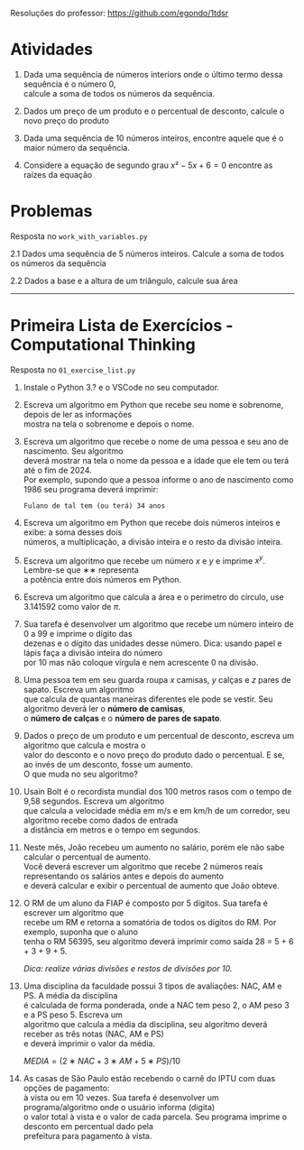 

Resoluções do professor: https://github.com/egondo/1tdsr

# Atividades

1. Dada uma sequência de números interiors onde o último termo dessa sequência é o número 0, <br>
    calcule a soma de todos os números da sequência.

2. Dados um preço de um produto e o percentual de desconto, calcule o novo preço do produto

3. Dada uma sequência de 10 números inteiros, encontre aquele que é o maior número da sequência.

4. Considere a equação de segundo grau $x²-5x+6=0$ encontre as raízes da equação

# Problemas

Resposta no `work_with_variables.py`

2.1 Dados uma sequência de 5 números inteiros. Calcule a soma de todos os números da sequência

2.2 Dados a base e a altura de um triângulo, calcule sua área

---

# Primeira Lista de Exercícios - Computational Thinking

Resposta no `01_exercise_list.py`

1. Instale o Python 3.? e o VSCode no seu computador.

2. Escreva um algoritmo em Python que recebe seu nome e sobrenome, depois de ler as informações <br>
mostra na tela o sobrenome e depois o nome.

3. Escreva um algoritmo que recebe o nome de uma pessoa e seu ano de nascimento. Seu algoritmo <br>
deverá mostrar na tela o nome da pessoa e a idade que ele tem ou terá até o fim de 2024. <br>
Por exemplo, supondo que a pessoa informe o ano de nascimento como 1986 seu programa deverá imprimir:

    `Fulano de tal tem (ou terá) 34 anos`

4. Escreva um algoritmo em Python que recebe dois números inteiros e exibe: a soma desses dois <br>
números, a multiplicação, a divisão inteira e o resto da divisão inteira.

5. Escreva um algoritmo que recebe um número $x$ e $y$ e imprime $x^y$. Lembre-se que ∗∗ representa <br>
a potência entre dois números em Python.

6. Escreva um algoritmo que calcula a área e o perímetro do círculo, use 3.141592 como valor de $π$.

7. Sua tarefa é desenvolver um algoritmo que recebe um número inteiro de 0 a 99 e imprime o dígito das <br>
dezenas e o dígito das unidades desse número. Dica: usando papel e lápis faça a divisão inteira do número <br>
por 10 mas não coloque vírgula e nem acrescente 0 na divisão.

8. Uma pessoa tem em seu guarda roupa $x$ camisas, $y$ calças e $z$ pares de sapato. Escreva um algoritmo <br>
que calcula de quantas maneiras diferentes ele pode se vestir. Seu algoritmo deverá ler o **número de camisas**, <br>
 o **número de calças** e o **número de pares de sapato**.

9. Dados o preço de um produto e um percentual de desconto, escreva um algoritmo que calcula e mostra o <br>
valor do desconto e o novo preço do produto dado o percentual. E se, ao invés de um desconto, fosse um aumento. <br>
O que muda no seu algoritmo?

10. Usain Bolt é o recordista mundial dos 100 metros rasos com o tempo de 9,58 segundos. Escreva um algoritmo <br>
que calcula a velocidade média em m/s e em km/h de um corredor, seu algoritmo recebe como dados de entrada <br> 
a distância em metros e o tempo em segundos. 

11. Neste mês, João recebeu um aumento no salário, porém ele não sabe calcular o percentual de aumento. <br>
Você deverá escrever um algoritmo que recebe 2 números reais representando os salários antes e depois do aumento <br>
e deverá calcular e exibir o percentual de aumento que João obteve.

12. O RM de um aluno da FIAP é composto por 5 dígitos. Sua tarefa é escrever um algoritmo que <br>
recebe um RM e retorna a somatória de todos os dígitos do RM. Por exemplo, suponha que o aluno <br>
tenha o RM 56395, seu algoritmo deverá imprimir como saída 28 = 5 + 6 + 3 + 9 + 5. <br>

    *Dica: realize várias divisões e restos de divisões por 10.*

13. Uma disciplina da faculdade possui 3 tipos de avaliações: NAC, AM e PS. A média da disciplina <br>
é calculada de forma ponderada, onde a NAC tem peso 2, o AM peso 3 e a PS peso 5. Escreva um <br>
algoritmo que calcula a média da disciplina, seu algoritmo deverá receber as três notas (NAC, AM e PS) <br>
e deverá imprimir o valor da média.

    $MEDIA = (2 ∗ NAC + 3 ∗ AM + 5 ∗ P S)/10$

14. As casas de São Paulo estão recebendo o carnê do IPTU com duas opções de pagamento: <br>
à vista ou em 10 vezes. Sua tarefa é desenvolver um programa/algoritmo onde o usuário informa (digita) <br>
o valor total à vista e o valor de cada parcela. Seu programa imprime o desconto em percentual dado pela <br>
prefeitura para pagamento à vista.